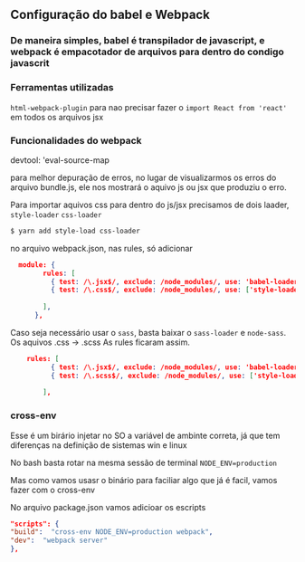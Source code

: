 ## Configuração do babel e Webpack

### De maneira simples, babel é transpilador de javascript, e webpack é empacotador de arquivos para dentro do condigo javascrit

### Ferramentas utilizadas 

`html-webpack-plugin` 
para nao precisar fazer o `import React from 'react'` em todos os arquivos jsx

### Funcionalidades do webpack

devtool: 'eval-source-map

para melhor depuração de erros, no lugar de visualizarmos os erros do arquivo bundle.js, ele nos mostrará o
aquivo js ou jsx que produziu o erro.

Para importar aquivos css para dentro do js/jsx precisamos de dois laader, `style-loader` `css-loader`

```bash
$ yarn add style-load css-loader
```

no arquivo webpack.json, nas rules, só adicionar
```json
  module: {
        rules: [
          { test: /\.jsx$/, exclude: /node_modules/, use: 'babel-loader' },
          { test: /\.css$/, exclude: /node_modules/, use: ['style-loader', 'css-loader'] },
         
        ],
      },
```
Caso seja necessário usar o `sass`, basta baixar o `sass-loader` e `node-sass`. Os aquivos .css -> .scss
As rules ficaram assim.

```json
    rules: [
          { test: /\.jsx$/, exclude: /node_modules/, use: 'babel-loader' },
          { test: /\.scss$/, exclude: /node_modules/, use: ['style-loader', 'css-loader', 'sass-loader'] },
         
        ],
```

### cross-env

Esse é um birário injetar no SO a variável de ambinte correta, já que tem diferenças na definição de sistemas win e linux

No bash basta rotar na mesma sessão de terminal `NODE_ENV=production`

Mas como vamos usasr o binário para faciliar algo que já é facil, vamos fazer com o cross-env

No arquivo package.json vamos adicioar os escripts

```json
"scripts": {
"build":  "cross-env NODE_ENV=production webpack",
"dev":  "webpack server"
},